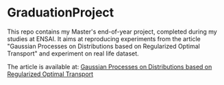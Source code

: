 # GraduationProject
This repo contains my Master's end-of-year project, completed during my studies at ENSAI. It aims at reproducing experiments from the article "Gaussian Processes on Distributions based on Regularized Optimal Transport" and experiment on real life dataset.

The article is available at: [Gaussian Processes on Distributions based on Regularized Optimal Transport](https://arxiv.org/abs/2210.06574)
